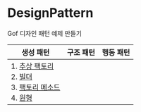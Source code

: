 # DesignPattern
Gof 디자인 패턴 예제 만들기 

|생성 패턴|구조 패턴|행동 패턴|
|------|---|---|
|1. [추상 팩토리](./Creational/AbstractFactory)<br>2. [빌더](./Creational/Builder)<br>3. [팩토리 메소드](./Creational/FactoryMethod)<br>4. [원형](./Creational/Prototype)<br>|

